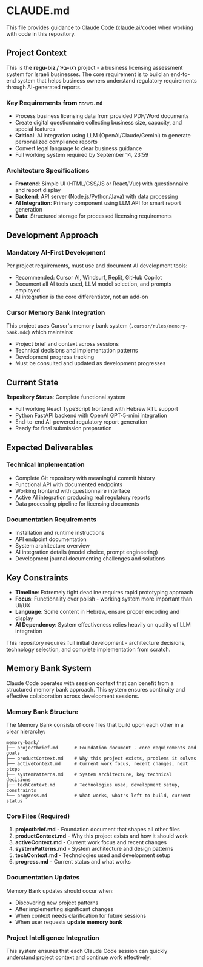 # CLAUDE.md

This file provides guidance to Claude Code (claude.ai/code) when working with code in this repository.

## Project Context

This is the **regu-biz / רגו-ביז** project - a business licensing assessment system for Israeli businesses. The core requirement is to build an end-to-end system that helps business owners understand regulatory requirements through AI-generated reports.

### Key Requirements from `משימה.md`
- Process business licensing data from provided PDF/Word documents
- Create digital questionnaire collecting business size, capacity, and special features
- **Critical**: AI integration using LLM (OpenAI/Claude/Gemini) to generate personalized compliance reports
- Convert legal language to clear business guidance
- Full working system required by September 14, 23:59

### Architecture Specifications
- **Frontend**: Simple UI (HTML/CSS/JS or React/Vue) with questionnaire and report display
- **Backend**: API server (Node.js/Python/Java) with data processing
- **AI Integration**: Primary component using LLM API for smart report generation
- **Data**: Structured storage for processed licensing requirements

## Development Approach

### Mandatory AI-First Development
Per project requirements, must use and document AI development tools:
- Recommended: Cursor AI, Windsurf, Replit, GitHub Copilot
- Document all AI tools used, LLM model selection, and prompts employed
- AI integration is the core differentiator, not an add-on

### Cursor Memory Bank Integration
This project uses Cursor's memory bank system (`.cursor/rules/memory-bank.mdc`) which maintains:
- Project brief and context across sessions
- Technical decisions and implementation patterns  
- Development progress tracking
- Must be consulted and updated as development progresses

## Current State

**Repository Status**: Complete functional system
- Full working React TypeScript frontend with Hebrew RTL support
- Python FastAPI backend with OpenAI GPT-5-mini integration
- End-to-end AI-powered regulatory report generation
- Ready for final submission preparation

## Expected Deliverables

### Technical Implementation
- Complete Git repository with meaningful commit history
- Functional API with documented endpoints
- Working frontend with questionnaire interface
- Active AI integration producing real regulatory reports
- Data processing pipeline for licensing documents

### Documentation Requirements
- Installation and runtime instructions
- API endpoint documentation
- System architecture overview
- AI integration details (model choice, prompt engineering)
- Development journal documenting challenges and solutions

## Key Constraints

- **Timeline**: Extremely tight deadline requires rapid prototyping approach
- **Focus**: Functionality over polish - working system more important than UI/UX
- **Language**: Some content in Hebrew, ensure proper encoding and display
- **AI Dependency**: System effectiveness relies heavily on quality of LLM integration

This repository requires full initial development - architecture decisions, technology selection, and complete implementation from scratch.

## Memory Bank System

Claude Code operates with session context that can benefit from a structured memory bank approach. This system ensures continuity and effective collaboration across development sessions.

### Memory Bank Structure

The Memory Bank consists of core files that build upon each other in a clear hierarchy:

```
memory-bank/
├── projectbrief.md      # Foundation document - core requirements and goals
├── productContext.md    # Why this project exists, problems it solves
├── activeContext.md     # Current work focus, recent changes, next steps
├── systemPatterns.md    # System architecture, key technical decisions
├── techContext.md       # Technologies used, development setup, constraints
└── progress.md          # What works, what's left to build, current status
```

### Core Files (Required)

1. **projectbrief.md** - Foundation document that shapes all other files
2. **productContext.md** - Why this project exists and how it should work
3. **activeContext.md** - Current work focus and recent changes
4. **systemPatterns.md** - System architecture and design patterns
5. **techContext.md** - Technologies used and development setup
6. **progress.md** - Current status and what works

### Documentation Updates
Memory Bank updates should occur when:
- Discovering new project patterns
- After implementing significant changes
- When context needs clarification for future sessions
- When user requests **update memory bank**

### Project Intelligence Integration
This system ensures that each Claude Code session can quickly understand project context and continue work effectively.